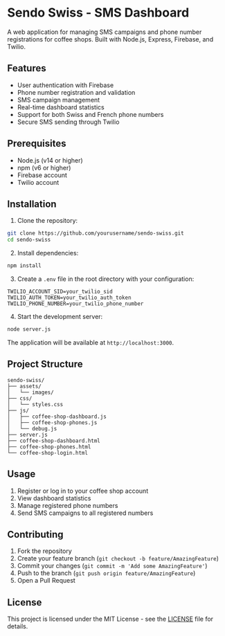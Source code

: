 # Sendo Swiss - SMS Dashboard

A web application for managing SMS campaigns and phone number registrations for coffee shops. Built with Node.js, Express, Firebase, and Twilio.

## Features

- User authentication with Firebase
- Phone number registration and validation
- SMS campaign management
- Real-time dashboard statistics
- Support for both Swiss and French phone numbers
- Secure SMS sending through Twilio

## Prerequisites

- Node.js (v14 or higher)
- npm (v6 or higher)
- Firebase account
- Twilio account

## Installation

1. Clone the repository:
```bash
git clone https://github.com/yourusername/sendo-swiss.git
cd sendo-swiss
```

2. Install dependencies:
```bash
npm install
```

3. Create a `.env` file in the root directory with your configuration:
```env
TWILIO_ACCOUNT_SID=your_twilio_sid
TWILIO_AUTH_TOKEN=your_twilio_auth_token
TWILIO_PHONE_NUMBER=your_twilio_phone_number
```

4. Start the development server:
```bash
node server.js
```

The application will be available at `http://localhost:3000`.

## Project Structure

```
sendo-swiss/
├── assets/
│   └── images/
├── css/
│   └── styles.css
├── js/
│   ├── coffee-shop-dashboard.js
│   ├── coffee-shop-phones.js
│   └── debug.js
├── server.js
├── coffee-shop-dashboard.html
├── coffee-shop-phones.html
└── coffee-shop-login.html
```

## Usage

1. Register or log in to your coffee shop account
2. View dashboard statistics
3. Manage registered phone numbers
4. Send SMS campaigns to all registered numbers

## Contributing

1. Fork the repository
2. Create your feature branch (`git checkout -b feature/AmazingFeature`)
3. Commit your changes (`git commit -m 'Add some AmazingFeature'`)
4. Push to the branch (`git push origin feature/AmazingFeature`)
5. Open a Pull Request

## License

This project is licensed under the MIT License - see the [LICENSE](LICENSE) file for details. 
